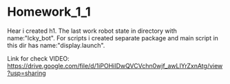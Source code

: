 # Homework_1_1
Hear i created h1. The last work robot state in directory with name:"lcky_bot". For scripts i created separate package and main script in this dir has name:"display.launch".

Link for check VIDEO: https://drive.google.com/file/d/1iPOHiIDwQVCVchn0wjf_awLIYrZxnAtg/view?usp=sharing
